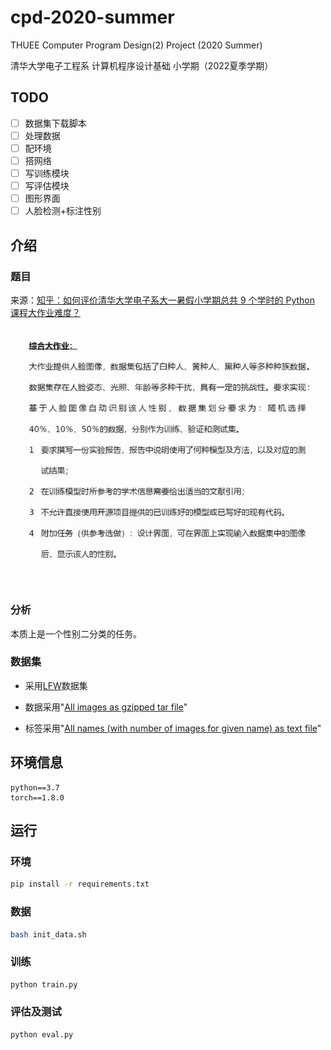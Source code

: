 # cpd-2020-summer
THUEE Computer Program Design(2) Project (2020 Summer)

清华大学电子工程系 计算机程序设计基础 小学期（2022夏季学期）

## TODO
- [ ] 数据集下载脚本
- [ ] 处理数据
- [ ] 配环境
- [ ] 搭网络
- [ ] 写训练模块
- [ ] 写评估模块
- [ ] 图形界面
- [ ] 人脸检测+标注性别

## 介绍

### 题目

来源：[知乎：如何评价清华大学电子系大一暑假小学期总共 9 个学时的 Python 课程大作业难度？](https://www.zhihu.com/question/471999381)

<img src="./readmeimg/project_demand.jpg" alt="project_demand"  />

### 分析

本质上是一个性别二分类的任务。

### 数据集

- 采用[LFW](http://vis-www.cs.umass.edu/lfw/#download)数据集

- 数据采用"[All images as gzipped tar file](http://vis-www.cs.umass.edu/lfw/lfw.tgz)"

- 标签采用"[All names (with number of images for given name) as text file](http://vis-www.cs.umass.edu/lfw/lfw-names.txt)"

## 环境信息

```
python==3.7
torch==1.8.0
```

## 运行

### 环境

```bash
pip install -r requirements.txt
```

### 数据

```bash
bash init_data.sh
```

### 训练

```bash
python train.py
```

### 评估及测试

```bash
python eval.py
```